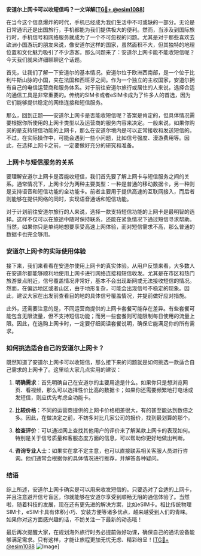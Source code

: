 **安道尔上网卡可以收短信吗？一文详解[[TG💪+ @esim1088](https://t.me/s/esim1088)]**

在当今这个信息爆炸的时代，手机已经成为我们生活中不可或缺的一部分。无论是日常通讯还是出国旅行，手机都能为我们提供极大的便利。然而，当涉及到国际旅行时，手机信号和网络服务就成为了一个不可忽视的问题。尤其是对于那些喜欢去欧洲小国游玩的朋友来说，像安道尔这样的国家，虽然面积不大，但其独特的地理位置和文化魅力吸引了不少游客。那么问题来了：安道尔上网卡能不能收短信呢？今天我们就来详细聊聊这个话题。

首先，让我们了解一下安道尔的基本情况。安道尔位于欧洲西南部，是一个位于比利牛斯山脉的小国，夹在法国和西班牙之间。作为一个独立的主权国家，安道尔拥有自己的电信运营商和服务体系。对于前往安道尔旅行或居住的人来说，选择合适的通信工具是非常重要的。传统的SIM卡或者eSIM卡成为了许多人的首选，因为它们能够提供稳定的网络连接和短信服务。

那么，回到正题——安道尔上网卡是否能收短信呢？答案是肯定的，但具体情况需要根据你所使用的上网卡类型以及运营商的服务内容来决定。一般来说，如果你购买的是支持短信功能的上网卡，那么在安道尔境内是可以正常接收和发送短信的。不过，在实际操作中，可能会遇到一些小问题，比如信号强度、漫游费用等。因此，在选择上网卡之前，一定要做好充分的研究和准备。

### 上网卡与短信服务的关系

要理解安道尔上网卡是否能收短信，我们首先要了解上网卡与短信服务之间的关系。通常情况下，上网卡分为两种主要类型：一种是普通的移动数据卡，另一种则是支持语音和短信功能的全功能卡。前者主要用于提供高速的互联网接入，而后者则能够在提供网络的同时，实现语音通话和短信功能。

对于计划前往安道尔旅行的人来说，选择一款支持短信功能的上网卡是最明智的选择。这样不仅可以在旅途中随时保持联系，还能在紧急情况下通过短信寻求帮助。当然，如果你只是单纯地想要享受高速上网体验，而对短信需求不高，那么普通的数据卡也完全够用。

### 安道尔上网卡的实际使用体验

接下来，我们来看看在安道尔使用上网卡的真实体验。从用户反馈来看，大多数人在安道尔都能够顺利地使用上网卡进行网络连接和短信收发。尤其是在市区和热门旅游景点附近，信号覆盖情况非常好，基本不会出现断网或无法接收短信的情况。然而，在偏远地区或者山区，由于地形复杂，可能会出现信号不稳定的现象。因此，建议大家在出发前查看目的地的具体信号覆盖情况，并提前做好应对措施。

此外，还需要注意的是，不同运营商提供的上网卡套餐可能存在差异。有些套餐可能包含无限流量，但不支持短信功能；而另一些套餐则可能限制每日使用的流量上限。因此，在选购上网卡时，一定要仔细阅读套餐说明，确保它能满足你的所有需求。

### 如何挑选适合自己的安道尔上网卡？

既然知道了安道尔上网卡可以收短信，那么接下来的问题就是如何挑选一款适合自己需求的上网卡了。这里给大家几点实用的建议：

1. **明确需求**：首先明确自己在安道尔的主要用途是什么。如果你只是想浏览网页、看视频，那么可以选择性价比高的数据卡；如果你还需要频繁地打电话或发短信，则应优先考虑全功能卡。
   
2. **比较价格**：不同的运营商提供的上网卡价格相差很大，有的甚至能达到数倍之多。因此，在做决定之前，不妨多对比几家公司的报价，找到最划算的那个。
   
3. **检查评价**：可以通过网上查找其他用户的评价来了解某款上网卡的表现如何。特别是关于信号质量和客服态度方面的信息，可以帮助你更好地做出判断。
   
4. **咨询专业人士**：如果实在拿不定主意，也可以直接联系相关客服人员进行咨询。他们通常会根据你的具体情况进行推荐，并解答各种疑问。

### 结语

综上所述，安道尔上网卡确实是可以用来收发短信的。只要选对了合适的上网卡，并且注意避开信号盲区，你就能够在安道尔享受到顺畅无阻的通信体验了。当然啦，随着科技的发展，现在还有更先进的解决方案，比如eSIM卡。相比传统物理SIM卡，eSIM卡具有体积小巧、安装方便等诸多优点，越来越受到人们的青睐。如果你对这方面感兴趣的话，不妨关注一下最新的动态哦！

最后再次提醒大家，在规划海外旅行时务必提前做好功课，确保自己的通讯设备能够满足需求。只有这样，才能让旅程更加无忧无虑、精彩纷呈！[[TG💪+ @esim1088](https://t.me/s/esim1088) ![Image](https://i.postimg.cc/4NQfJmqS/Snipaste-2025-05-13-00-14-12.png)]